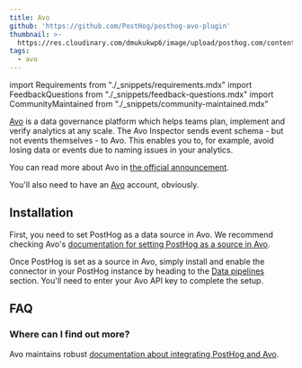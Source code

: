 ```yaml
---
title: Avo
github: 'https://github.com/PostHog/posthog-avo-plugin'
thumbnail: >-
  https://res.cloudinary.com/dmukukwp6/image/upload/posthog.com/contents/cdp/thumbnails/avo-logo.png
tags:
  - avo
---
```


import Requirements from "./_snippets/requirements.mdx"
import FeedbackQuestions from "./_snippets/feedback-questions.mdx"
import CommunityMaintained from "./_snippets/community-maintained.mdx"


[Avo](https://www.avo.app/) is a data governance platform which helps teams plan, implement and verify analytics at any scale. The Avo Inspector sends event schema - but not events themselves - to Avo. This enables you to, for example, avoid losing data or events due to naming issues in your analytics. 

You can read more about Avo in [the official announcement](/blog/avo-plugin-announcement). 

<Requirements />

You'll also need to have an [Avo](https://www.avo.app/) account, obviously. 

## Installation

First, you need to set PostHog as a data source in Avo. We recommend checking Avo's [documentation for setting PostHog as a source in Avo](https://www.avo.app/docs/workspace/connect-inspector-to-posthog).

Once PostHog is set as a source in Avo, simply install and enable the connector in your PostHog instance by heading to the [Data pipelines](https://app.posthog.com/apps) section. You'll need to enter your Avo API key to complete the setup. 

## FAQ

### Where can I find out more?

Avo maintains robust [documentation about integrating PostHog and Avo](https://www.avo.app/docs/workspace/connect-inspector-to-posthog).

<CommunityMaintained />

<FeedbackQuestions />
